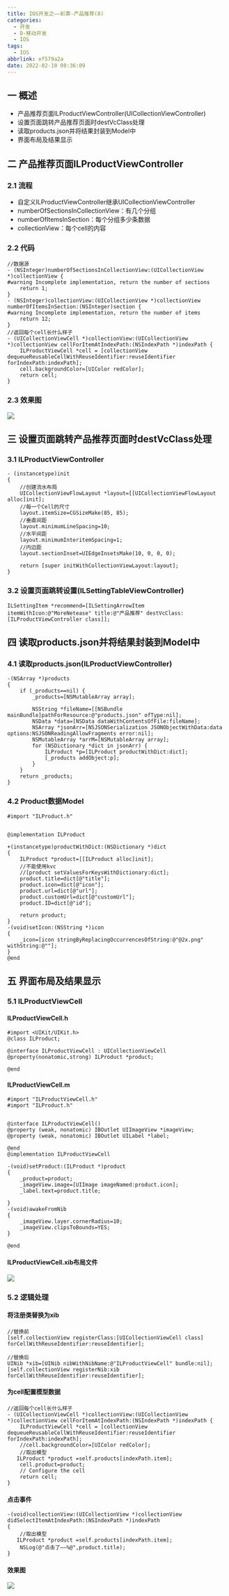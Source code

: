 ```yaml
---
title: IOS开发之——彩票-产品推荐(8)
categories:
  - 开发
  - D-移动开发
  - IOS
tags:
  - IOS
abbrlink: ef579a2a
date: 2022-02-10 08:36:09
---
```

## 一 概述

* 产品推荐页面ILProductViewController(UICollectionViewController)
* 设置页面跳转产品推荐页面时destVcClass处理
* 读取products.json并将结果封装到Model中
* 界面布局及结果显示

<!--more-->

## 二 产品推荐页面ILProductViewController

### 2.1 流程

* 自定义ILProductViewController继承UICollectionViewController
* numberOfSectionsInCollectionView：有几个分组
* numberOfItemsInSection：每个分组多少条数据
* collectionView：每个cell的内容

### 2.2 代码

```
//数据源
- (NSInteger)numberOfSectionsInCollectionView:(UICollectionView *)collectionView {
#warning Incomplete implementation, return the number of sections
    return 1;
}
- (NSInteger)collectionView:(UICollectionView *)collectionView numberOfItemsInSection:(NSInteger)section {
#warning Incomplete implementation, return the number of items
    return 12;
}
//返回每个cell长什么样子
- (UICollectionViewCell *)collectionView:(UICollectionView *)collectionView cellForItemAtIndexPath:(NSIndexPath *)indexPath {
    ILProductViewCell *cell = [collectionView dequeueReusableCellWithReuseIdentifier:reuseIdentifier forIndexPath:indexPath];
    cell.backgroundColor=[UIColor redColor];
    return cell;
}
```

### 2.3 效果图

![][1]

## 三 设置页面跳转产品推荐页面时destVcClass处理

### 3.1 ILProductViewController

```
- (instancetype)init
{
    //创建流水布局
    UICollectionViewFlowLayout *layout=[[UICollectionViewFlowLayout alloc]init];
    //每一个Cell的尺寸
    layout.itemSize=CGSizeMake(85, 85);
    //垂直间距
    layout.minimumLineSpacing=10;
    //水平间距
    layout.minimumInteritemSpacing=1;
    //内边距
    layout.sectionInset=UIEdgeInsetsMake(10, 0, 0, 0);
    
    return [super initWithCollectionViewLayout:layout];
}
```

### 3.2 设置页面跳转设置(ILSettingTableViewController)

```
ILSettingItem *recommend=[ILSettingArrowItem itemWithIcon:@"MoreNetease" title:@"产品推荐" destVcClass:[ILProductViewController class]];
```

## 四 读取products.json并将结果封装到Model中

### 4.1 读取products.json(ILProductViewController)

```
-(NSArray *)products
{
    if (_products==nil) {
        _products=[NSMutableArray array];
        
        NSString *fileName=[[NSBundle mainBundle]pathForResource:@"products.json" ofType:nil];
        NSData *data=[NSData dataWithContentsOfFile:fileName];
        NSArray *jsonArr=[NSJSONSerialization JSONObjectWithData:data options:NSJSONReadingAllowFragments error:nil];
        NSMutableArray *arrM=[NSMutableArray array];
        for (NSDictionary *dict in jsonArr) {
            ILProduct *p=[ILProduct productWithDict:dict];
            [_products addObject:p];
        }
    }
    return _products;
}
```

### 4.2 Product数据Model

```
#import "ILProduct.h"


@implementation ILProduct

+(instancetype)productWithDict:(NSDictionary *)dict
{
    ILProduct *product=[[ILProduct alloc]init];
    //不能使用kvc
    //[product setValuesForKeysWithDictionary:dict];
    product.title=dict[@"title"];
    product.icon=dict[@"icon"];
    product.url=dict[@"url"];
    product.customUrl=dict[@"customUrl"];
    product.ID=dict[@"id"];

    return product;
}
-(void)setIcon:(NSString *)icon
{
    _icon=[icon stringByReplacingOccurrencesOfString:@"@2x.png" withString:@""];
}
@end
```

## 五 界面布局及结果显示

### 5.1 ILProductViewCell

#### ILProductViewCell.h

```
#import <UIKit/UIKit.h>
@class ILProduct;

@interface ILProductViewCell : UICollectionViewCell
@property(nonatomic,strong) ILProduct *product;

@end
```

#### ILProductViewCell.m

```
#import "ILProductViewCell.h"
#import "ILProduct.h"


@interface ILProductViewCell()
@property (weak, nonatomic) IBOutlet UIImageView *imageView;
@property (weak, nonatomic) IBOutlet UILabel *label;

@end
@implementation ILProductViewCell

-(void)setProduct:(ILProduct *)product
{
    _product=product;
    _imageView.image=[UIImage imageNamed:product.icon];
    _label.text=product.title;
    
}
-(void)awakeFromNib
{
    _imageView.layer.cornerRadius=10;
    _imageView.clipsToBounds=YES;
}

@end
```

#### ILProductViewCell.xib布局文件

![][2]

### 5.2 逻辑处理

#### 将注册类替换为xib

```
//替换前
[self.collectionView registerClass:[UICollectionViewCell class] forCellWithReuseIdentifier:reuseIdentifier];

//替换后
UINib *xib=[UINib nibWithNibName:@"ILProductViewCell" bundle:nil];
[self.collectionView registerNib:xib forCellWithReuseIdentifier:reuseIdentifier];
```

#### 为cell配置模型数据

```
//返回每个cell长什么样子
- (UICollectionViewCell *)collectionView:(UICollectionView *)collectionView cellForItemAtIndexPath:(NSIndexPath *)indexPath {
    ILProductViewCell *cell = [collectionView dequeueReusableCellWithReuseIdentifier:reuseIdentifier forIndexPath:indexPath];
    //cell.backgroundColor=[UIColor redColor];
    //取出模型
   ILProduct *product =self.products[indexPath.item];
    cell.product=product;
    // Configure the cell
    return cell;
}
```

#### 点击事件

```
-(void)collectionView:(UICollectionView *)collectionView didSelectItemAtIndexPath:(NSIndexPath *)indexPath
{
    //取出模型
   ILProduct *product =self.products[indexPath.item];
    NSLog(@"点击了——%@",product.title);
}
```

#### 效果图
![][3]


[1]:https://jsd.onmicrosoft.cn/gh/PGzxc/CDN/blog-ios/ios-caipiao-productview-controller.png
[2]:https://jsd.onmicrosoft.cn/gh/PGzxc/CDN/blog-ios/ios-caipiao-productview-cell-xib.png
[3]:https://jsd.onmicrosoft.cn/gh/PGzxc/CDN/blog-ios/ios-caipiao-productview-preview.png